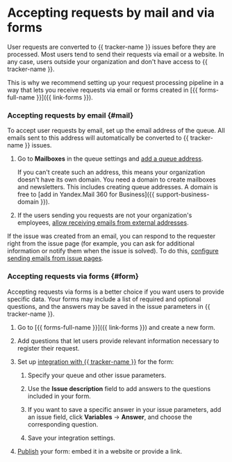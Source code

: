 # Accepting requests by mail and via forms

User requests are converted to {{ tracker-name }} issues before they are processed. Most users tend to send their requests via email or a website. In any case, users outside your organization and don't have access to {{ tracker-name }}.

This is why we recommend setting up your request processing pipeline in a way that lets you receive requests via email or forms created in [{{ forms-full-name }}]({{ link-forms }}).

### Accepting requests by email {#mail}

To accept user requests by email, set up the email address of the queue. All emails sent to this address will automatically be converted to {{ tracker-name }} issues.


1. Go to **Mailboxes** in the queue settings and [add a queue address](manager/queue-mail.md#section_gwv_hqb_hgb).

   If you can't create such an address, this means your organization doesn't have its own domain. You need a domain to create mailboxes and newsletters. This includes creating queue addresses. A domain is free to [add in Yandex.Mail 360 for Business]({{ support-business-domain }}).

1. If the users sending you requests are not your organization's employees, [allow receiving emails from external addresses](manager/queue-mail.md#mail_tasks).

If the issue was created from an email, you can respond to the requester right from the issue page (for example, you can ask for additional information or notify them when the issue is solved). To do this, [configure sending emails from issue pages](#send_mail).

### Accepting requests via forms {#form}

Accepting requests via forms is a better choice if you want users to provide specific data. Your forms may include a list of required and optional questions, and the answers may be saved in the issue parameters in {{ tracker-name }}.

1. Go to [{{ forms-full-name }}]({{ link-forms }}) and create a new form.

1. Add questions that let users provide relevant information necessary to register their request.

1. Set up [integration with {{ tracker-name }}](../forms/create-task.md) for the form:

    1. Specify your queue and other issue parameters.

    1. Use the **Issue description** field to add answers to the questions included in your form.

    1. If you want to save a specific answer in your issue parameters, add an issue field, click **Variables** → **Answer**, and choose the corresponding question.

    1. Save your integration settings.

1. [Publish](../forms/publish.md#section_link) your form: embed it in a website or provide a link.

